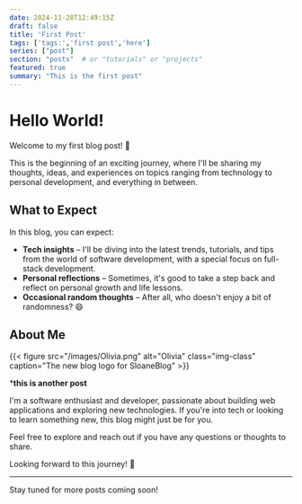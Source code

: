 ```yaml
---
date: 2024-11-28T12:49:15Z
draft: false
title: 'First Post'
tags: ['tags:','first post','here']
series: ["post"]
section: "posts"  # or "tutorials" or "projects"
featured: true
summary: "This is the first post"
---
```


<style>
    figure img {

        width: auto;
        height: auto;
    }
</style>

# Hello World!

Welcome to my first blog post! 🎉

This is the beginning of an exciting journey, where I'll be sharing my thoughts, ideas, and experiences on topics ranging from technology to personal development, and everything in between.

## What to Expect

In this blog, you can expect:
- **Tech insights** – I'll be diving into the latest trends, tutorials, and tips from the world of software development, with a special focus on full-stack development.
- **Personal reflections** – Sometimes, it's good to take a step back and reflect on personal growth and life lessons.
- **Occasional random thoughts** – After all, who doesn't enjoy a bit of randomness? 😄

## About Me

<!---->

{{< figure src="/images/Olivia.png" alt="Olivia" class="img-class" caption="The new blog logo for SloaneBlog"  >}}

***this is another post**



I'm a software enthusiast and developer, passionate about building web applications and exploring new technologies. If you're into tech or looking to learn something new, this blog might just be for you.

Feel free to explore and reach out if you have any questions or thoughts to share. 

Looking forward to this journey! 🚀

---

Stay tuned for more posts coming soon!

